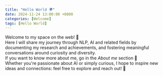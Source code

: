 ```yaml
---
title: "Hello World 🌍"
date: 2024-11-24 13:00:00 +0800
categories: [Welcome]
tags: [Hello World]
---
```



Welcome to my space on the web! 🌟  
Here I will share my journey through NLP, AI and related fields by documenting my research and achievements, and fostering meaningful conversations around curiosity and diversity.  
If you want to know more about me, go in the _About me_  section 😬  
Whether you're passionate about AI or simply curious, I hope to inspire new ideas and connections: feel free to explore and reach out! 🌈